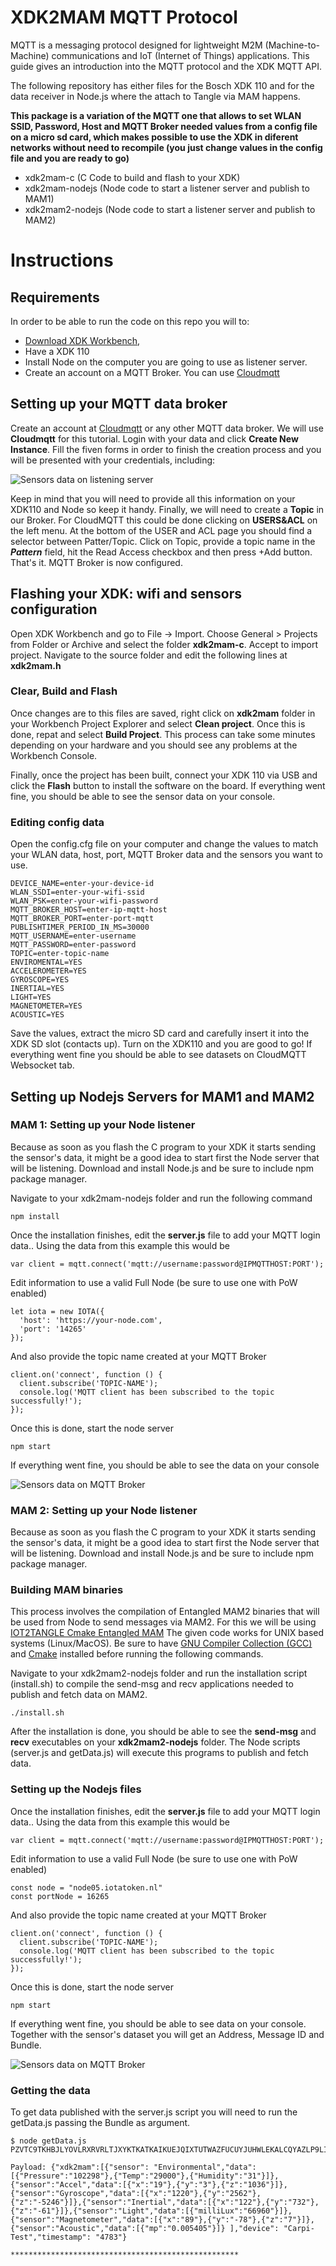 # XDK2MAM MQTT Protocol
MQTT is a messaging protocol designed for lightweight M2M (Machine-to-Machine)
communications and IoT (Internet of Things) applications. This guide gives an introduction into the
MQTT protocol and the XDK MQTT API. 

The following repository has either files for the Bosch XDK 110 and for the data receiver in Node.js where the attach to Tangle via MAM happens. 

**This package is a variation of the MQTT one that allows to set WLAN SSID, Password, Host and MQTT Broker needed values from a config file on a micro sd card, which makes possible to use the XDK in diferent networks without need to recompile (you just change values in the config file and you are ready to go)**

- xdk2mam-c (C Code to build and flash to your XDK)
- xdk2mam-nodejs (Node code to start a listener server and publish to MAM1)
- xdk2mam2-nodejs (Node code to start a listener server and publish to MAM2)


# Instructions

## Requirements
In order to be able to run the code on this repo you will to:

- [Download XDK Workbench](https://xdk.bosch-connectivity.com/software-downloads), 
- Have a XDK 110 
- Install Node on the computer you are going to use as listener server.
- Create an account on a MQTT Broker. You can use [Cloudmqtt](https://customer.cloudmqtt.com/login)

## Setting up your MQTT data broker

Create an account at [Cloudmqtt](https://customer.cloudmqtt.com/login) or any other MQTT data broker. We will use **Cloudmqtt** for this tutorial. 
Login with your data and click **Create New Instance**. Fill the fiven forms in order to finish the creation process and you will be presented with your credentials, including: 

![Sensors data on listening server](https://puhal.uner.edu.ar/wp-content/uploads/Mqtt.png)

Keep in mind that you will need to provide all this information on your XDK110 and Node so keep it handy.
Finally, we will need to create a **Topic** in our Broker. For CloudMQTT this could be done clicking on **USERS&ACL** on the left menu.
At the bottom of the USER and ACL page you should find a selector between Patter/Topic. Click on Topic, provide a topic name in the ***Pattern*** field, hit the Read Access checkbox and then press +Add button.
That's it. MQTT Broker is now configured.


## Flashing your XDK: wifi and sensors configuration
Open XDK Workbench and go to File -> Import. Choose General > Projects from Folder or Archive and select the folder **xdk2mam-c**. Accept to import project. Navigate to the source folder and edit the following lines at **xdk2mam.h**

### Clear, Build and Flash
Once changes are to this files are saved, right click on **xdk2mam** folder in your Workbench Project Explorer and select **Clean project**. Once this is done, repat and select **Build Project**. This process can take some minutes depending on your hardware and you should see any problems at the Workbench Console.

Finally, once the project has been built, connect your XDK 110 via USB and click the **Flash** button to install the software on the board. If everything went fine, you should be able to see the sensor data on your console.

### Editing config data
Open the config.cfg file on your computer and change the values to match your WLAN data, host, port, MQTT Broker data and the sensors you want to use.

```
DEVICE_NAME=enter-your-device-id
WLAN_SSDI=enter-your-wifi-ssid
WLAN_PSK=enter-your-wifi-password
MQTT_BROKER_HOST=enter-ip-mqtt-host
MQTT_BROKER_PORT=enter-port-mqtt
PUBLISHTIMER_PERIOD_IN_MS=30000
MQTT_USERNAME=enter-username
MQTT_PASSWORD=enter-password
TOPIC=enter-topic-name
ENVIROMENTAL=YES
ACCELEROMETER=YES
GYROSCOPE=YES
INERTIAL=YES
LIGHT=YES
MAGNETOMETER=YES
ACOUSTIC=YES
```

Save the values, extract the micro SD card and carefully insert it into the XDK SD slot (contacts up). Turn on the XDK110 and you are good to go! If everything went fine you should be able to see datasets on CloudMQTT Websocket tab.





## Setting up Nodejs Servers for MAM1 and MAM2

### MAM 1: Setting up your Node listener
Because as soon as you flash the C program to your XDK it starts sending the sensor's data, it might be a good idea to start first the Node server that will be listening. Download and install Node.js and be sure to include npm package manager.

Navigate to your xdk2mam-nodejs folder and run the following command

```
npm install
```
Once the installation finishes, edit the **server.js** file to add your MQTT login data..
Using the data from this example this would be

```
var client = mqtt.connect('mqtt://username:password@IPMQTTHOST:PORT');
```

Edit information to use a valid Full Node (be sure to use one with PoW enabled)

```
let iota = new IOTA({
  'host': 'https://your-node.com',
  'port': '14265'
});
```
And also provide the topic name created at your MQTT Broker

```
client.on('connect', function () {
  client.subscribe('TOPIC-NAME');
  console.log('MQTT client has been subscribed to the topic successfully!');
});
```

Once this is done, start the node server

```
npm start
```
If everything went fine, you should be able to see the data on your console

![Sensors data on MQTT Broker](https://puhal.uner.edu.ar/wp-content/uploads/mqttconsole.jpg)

### MAM 2: Setting up your Node listener
Because as soon as you flash the C program to your XDK it starts sending the sensor's data, it might be a good idea to start first the Node server that will be listening. Download and install Node.js and be sure to include npm package manager.

### Building MAM binaries
This process involves the compilation of Entangled MAM2 binaries that will be used from Node to send messages via MAM2. For this we will be using [IOT2TANGLE Cmake Entangled MAM](https://github.com/iot2tangle/cmake-mam) The given code works for UNIX based systems (Linux/MacOS). Be sure to have [GNU Compiler Collection (GCC)](https://gcc.gnu.org/) and [Cmake](https://cmake.org/install/) installed before running the following commands. 

Navigate to your xdk2mam2-nodejs folder and run the installation script (install.sh) to compile the send-msg and recv applications needed to publish and fetch data on MAM2. 

```
./install.sh
```
After the installation is done, you should be able to see the **send-msg** and **recv** executables on your **xdk2mam2-nodejs** folder. The Node scripts (server.js and getData.js) will execute this programs to publish and fetch data. 

### Setting up the Nodejs files

Once the installation finishes, edit the **server.js** file to add your MQTT login data..
Using the data from this example this would be

```
var client = mqtt.connect('mqtt://username:password@IPMQTTHOST:PORT');
```

Edit information to use a valid Full Node (be sure to use one with PoW enabled)

```
const node = "node05.iotatoken.nl"
const portNode = 16265
```
And also provide the topic name created at your MQTT Broker

```
client.on('connect', function () {
  client.subscribe('TOPIC-NAME');
  console.log('MQTT client has been subscribed to the topic successfully!');
});
```

Once this is done, start the node server

```
npm start
```
If everything went fine, you should be able to see data on your console. Together with the sensor's dataset you will get an Address, Message ID and Bundle.

![Sensors data on MQTT Broker](https://puhal.uner.edu.ar/wp-content/uploads/mqttconsole.jpg)

### Getting the data
To get data published with the server.js script you will need to run the getData.js passing the Bundle as argument. 

```
$ node getData.js PZVTC9TKHBJLYOVLRXRVRLTJXYKTKATKAIKUEJQIXTUTWAZFUCUYJUHWLEKALCQYAZLP9LINNFICHUXY9PZVTC9TKHBJLYOVLRXRVRLTJXYKTKATKAIKUEJQIXTUTWAZFUCUYJUHWLEKALCQYAZLP9LINNFICHUXY9

Payload: {"xdk2mam":[{"sensor": "Environmental","data":[{"Pressure":"102298"},{"Temp":"29000"},{"Humidity":"31"}]},{"sensor":"Accel","data":[{"x":"19"},{"y":"3"},{"z":"1036"}]},{"sensor":"Gyroscope","data":[{"x":"1220"},{"y":"2562"},{"z":"-5246"}]},{"sensor":"Inertial","data":[{"x":"122"},{"y":"732"},{"z":"-61"}]},{"sensor":"Light","data":[{"milliLux":"66960"}]},{"sensor":"Magnetometer","data":[{"x":"89"},{"y":"-78"},{"z":"7"}]},{"sensor":"Acoustic","data":[{"mp":"0.005405"}]} ],"device": "Carpi-Test","timestamp": "4783"}

***************************************************
```


